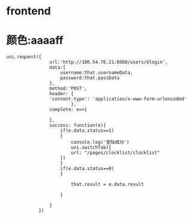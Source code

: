 # frontend
# 颜色:aaaaff
 	uni.request({
					url:'http://106.54.76.21:8080/users/Ulogin',
					data:{
						username:that.usernameData,
						password:that.passData
					},
					method:'POST',
					header: {
					'content-type': 'application/x-www-form-urlencoded'
							},
					complete: e=>{
						
					},
					success: function(e){
						if(e.data.status==1)
						{
							console.log('登陆成功')
							uni.switchTab({
							url: "/pages/clocklist/clocklist"
						})
						}
						if(e.data.status==0)
						{
							
							that.result = e.data.result
							
						}
				
					}
				})
